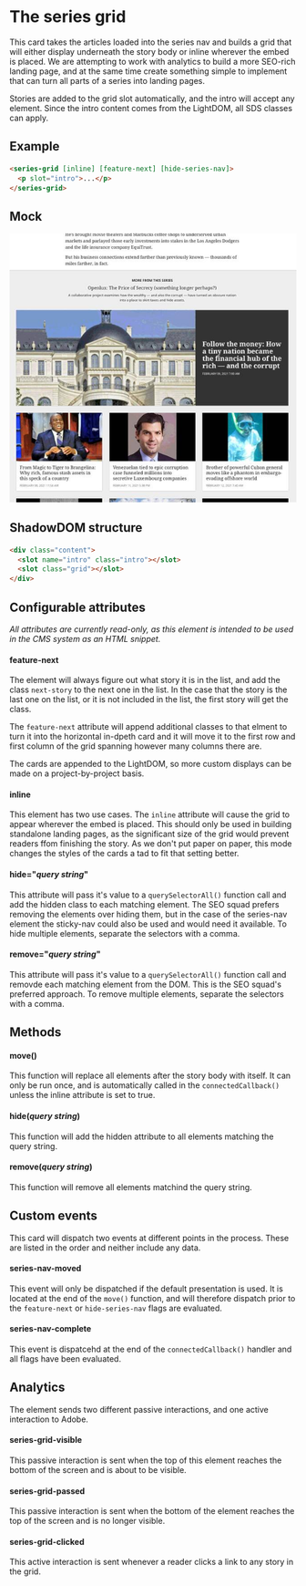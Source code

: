 # The series grid

This card takes the articles loaded into the series nav and builds a grid that will either display underneath the story body or inline wherever the embed is placed. We are attempting to work with analytics to build a more SEO-rich landing page, and at the same time create something simple to implement that can turn all parts of a series into landing pages.

Stories are added to the grid slot automatically, and the intro will accept any element. Since the intro content comes from the LightDOM, all SDS classes can apply.

## Example

```html
<series-grid [inline] [feature-next] [hide-series-nav]>
  <p slot="intro">...</p>
</series-grid>
```

## Mock

![Series grid mock](screenshot.jpg)

## ShadowDOM structure

```html
<div class="content">
  <slot name="intro" class="intro"></slot>
  <slot class="grid"></slot>
</div>
```

## Configurable attributes

*All attributes are currently read-only, as this element is intended to be used in the CMS system as an HTML snippet.*

#### feature-next

The element will always figure out what story it is in the list, and add the class `next-story` to the next one in the list. In the case that the story is the last one on the list, or it is not included in the list, the first story will get the class. 

The `feature-next` attribute will append additional classes to that elment to turn it into the horizontal in-dpeth card and it will move it to the first row and first column of the grid spanning however many columns there are.

The cards are appended to the LightDOM, so more custom displays can be made on a project-by-project basis.

#### inline

This element has two use cases. The `inline` attribute will cause the grid to appear wherever the embed is placed. This should only be used in building standalone landing pages, as the significant size of the grid would prevent readers ffom finishing the story. As we don't put paper on paper, this mode changes the styles of the cards a tad to fit that setting better.

#### hide="*query string*"

This attribute will pass it's value to a `querySelectorAll()` function call and add the hidden class to each matching element. The SEO squad prefers removing the elements over hiding them, but in the case of the series-nav element the sticky-nav could also be used and would need it available. To hide multiple elements, separate the selectors with a comma.

#### remove="*query string*"

This attribute will pass it's value to a `querySelectorAll()` function call and removde each matching element from the DOM. This is the SEO squad's preferred approach. To remove multiple elements, separate the selectors with a comma.

## Methods

#### move()

This function will replace all elements after the story body with itself. It can only be run once, and is automatically called in the `connectedCallback()` unless the inline attribute is set to true. 

#### hide(*query string*)

This function will add the hidden attribute to all elements matching the query string.

#### remove(*query string*)

This function will remove all elements matchind the query string.

## Custom events

This card will dispatch two events at different points in the process. These are listed in the order and neither include any data.

#### series-nav-moved

This event will only be dispatched if the default presentation is used. It is located at the end of the `move()` function, and will therefore dispatch prior to the `feature-next` or `hide-series-nav` flags are evaluated.

#### series-nav-complete

This event is dispatcehd at the end of the `connectedCallback()` handler and all flags have been evaluated.

## Analytics

The element sends two different passive interactions, and one active interaction to Adobe.

#### series-grid-visible

This passive interaction is sent when the top of this element reaches the bottom of the screen and is about to be visible.

#### series-grid-passed

This passive interaction is sent when the bottom of the element reaches the top of the screen and is no longer visible.

#### series-grid-clicked

This active interaction is sent whenever a reader clicks a link to any story in the grid.
